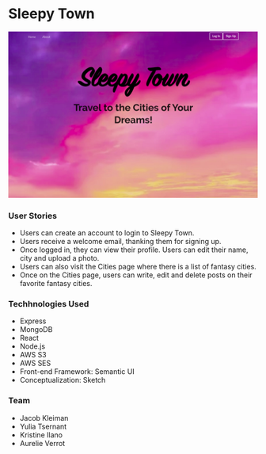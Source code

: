 # Sleepy Town
![Wayfarer](wayfarer.jpg)

### User Stories

* Users can create an account to login to Sleepy Town.
* Users receive a welcome email, thanking them for signing up.
* Once logged in, they can view their profile. Users can edit their name, city and upload a photo.
* Users can also visit the Cities page where there is a list of fantasy cities.
* Once on the Cities page, users can write, edit and delete posts on their favorite fantasy cities.

### Techhnologies Used

* Express
* MongoDB
* React
* Node.js
* AWS S3
* AWS SES
* Front-end Framework: Semantic UI
* Conceptualization: Sketch

### Team
- Jacob Kleiman
- Yulia Tsernant
- Kristine Ilano
- Aurelie Verrot






